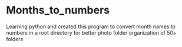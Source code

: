# Months_to_numbers


Learning python and created this program to convert month names to numbers in a root directory for better photo folder organization of 50+ folders


